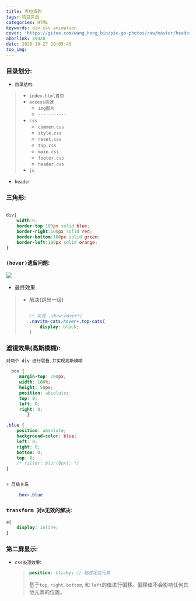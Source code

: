 ```yaml
---
title: 考拉海购
tags: 项目实战
categories: HTML
keywords: div css animation
cover: 'https://gitee.com/wang_hong_bin/pic-go-photos/raw/master/header-考拉.png'
abbrlink: 39428
date: 2020-10-27 18:05:43
top_img:
---
```


###  目录划分:
<!-- more -->

+ `目录结构`:

> + `index.html首页`
> + `access资源`
>   +  `img图片`
>   + `···········`
> + `css`
>   + `commen.css`
>   + `style.css`
>   + `reset.css`
>   + `top.css`
>   + `main.css`
>   + `footer.css`
>   + `header.css`
> + `js`



+ `header`

  

### 三角形:

```css

div{
    width:0;
    border-top:100px solid blue;
    border-right:100px solid red;
    border-bottom:100px solid green;
    border-left:100px solid orange;
}


```



###  `(hover)遗留问题`:

![](https://gitee.com/wang_hong_bin/pic-go-photos/raw/master/hover.png)

+ 最终效果

> + 解决(跳出一级)
>
>   ```scss
>   
>   /* 实现 .show:hover*/
>   .navitm-cats:hover+.top-cats{
>       display: block;
>   }
>   ```



###  滤镜效果(高斯模糊):

```scss
对两个 div 进行层叠,并实现高斯模糊

 .box {
     margin-top: 200px;
     width: 100%;
     height: 50px;
     position: absolute;
     top: 0;
     left: 0;
     right: 0;
        }

.blue {
    position: absolute;
    background-color: blue;
    left: 0;
    right: 0;
    bottom: 0;
    top: 0;
    /* filter: blur(8px); */
}


+ 层级关系

	.box>.blue

```

###  `transform 对a无效的解决`:

```scss
a{
    display: inline;
}
```



###  第二屏显示:

+ `css吸顶效果`:

  > ```scss
  > position: sticky; // 粘性定位元素
  > ```
  >
  > 基于`top`, `right`, `bottom`, 和 `left`的值进行偏移。偏移值不会影响任何其他元素的位置。
  >
  > 